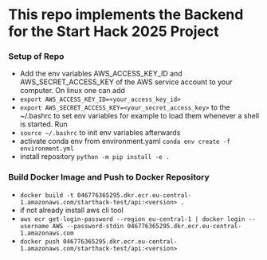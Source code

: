 # This repo implements the Backend for the Start Hack 2025 Project

### Setup of Repo
- Add the env variables AWS_ACCESS_KEY_ID and AWS_SECRET_ACCESS_KEY of the AWS service account to your computer. On linux one can add 
- `export AWS_ACCESS_KEY_ID=<your_access_key_id>`
- `export AWS_SECRET_ACCESS_KEY=<your_secret_access_key>`
to the ~/.bashrc to set env variables for example to load them whenever a shell is started.
Run
- `source ~/.bashrc` to init env variables afterwards
- activate conda env from environment.yaml `conda env create -f environment.yml`
- install repository `python -m pip install -e .`


### Build Docker Image and Push to Docker Repository
- `docker build -t 046776365295.dkr.ecr.eu-central-1.amazonaws.com/starthack-test/api:<version> .`
- if not already install aws cli tool
- `aws ecr get-login-password --region eu-central-1 | docker login --username AWS --password-stdin 046776365295.dkr.ecr.eu-central-1.amazonaws.com`
- `docker push 046776365295.dkr.ecr.eu-central-1.amazonaws.com/starthack-test/api:<version>`
